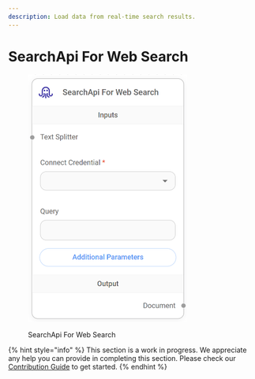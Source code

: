 ```yaml
---
description: Load data from real-time search results.
---
```


# SearchApi For Web Search

<figure><img src="../../../.gitbook/assets/image--8---1---1---1---1---1---1-.png" alt="" width="322"><figcaption><p>SearchApi For Web Search</p></figcaption></figure>

{% hint style="info" %}
This section is a work in progress. We appreciate any help you can provide in completing this section. Please check our [Contribution Guide](../../../contributing/) to get started.
{% endhint %}
